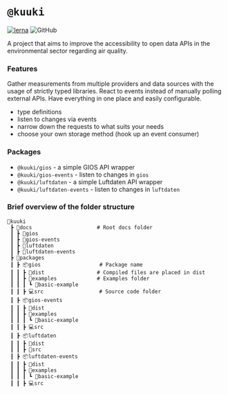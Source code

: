 # `@kuuki`
[![lerna](https://img.shields.io/badge/maintained%20with-lerna-cc00ff.svg)](https://lerna.js.org/)
![GitHub](https://img.shields.io/github/license/dacturne/kuuki)

A project that aims to improve the accessibility to open data APIs in the environmental sector regarding air quality.

### Features
Gather measurements from multiple providers and data sources with the usage of strictly typed libraries.
React to events instead of manually polling external APIs.
Have everything in one place and easily configurable.
- type definitions
- listen to changes via events
- narrow down the requests to what suits your needs
- choose your own storage method (hook up an event consumer)

### Packages
- `@kuuki/gios` - a simple GIOS API wrapper
- `@kuuki/gios-events` - listen to changes in `gios`
- `@kuuki/luftdaten` - a simple Luftdaten API wrapper
- `@kuuki/luftdaten-events` - listen to changes in `luftdaten`

### Brief overview of the folder structure
```
📂kuuki
 ┣ 📄docs                     # Root docs folder
 ┃ ┣ 📂gios
 ┃ ┣ 📂gios-events
 ┃ ┣ 📂luftdaten
 ┃ ┣ 📂luftdaten-events
 ┣ 📂packages
 ┃ ┣ 📦gios                   # Package name
 ┃ ┃ ┣ 💾dist                 # Compiled files are placed in dist
 ┃ ┃ ┣ 📂examples             # Examples folder
 ┃ ┃ ┃ ┗ 📂basic-example
 ┃ ┃ ┣ 💻src                  # Source code folder
 ┃ ┣ 📦gios-events
 ┃ ┃ ┣ 💾dist
 ┃ ┃ ┣ 📂examples
 ┃ ┃ ┃ ┗ 📂basic-example
 ┃ ┃ ┣ 💻src
 ┃ ┣ 📦luftdaten
 ┃ ┃ ┣ 💾dist
 ┃ ┃ ┣ 📂src
 ┃ ┣ 📦luftdaten-events
 ┃ ┃ ┣ 💾dist
 ┃ ┃ ┣ 📂examples
 ┃ ┃ ┃ ┗ 📂basic-example
 ┃ ┃ ┣ 💻src
```
